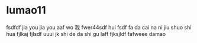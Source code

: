 # lumao11
fsdfdf
jia you 
jia you 
aaf wo 我
fwer44sdf 
hui fsdf
fa da cai 
na ni jiu shuo shi hua 
fjlkaj
fjlsdf
uuui
jk
shi de da shi gu laff
fjksjldf
fafweee
damao
